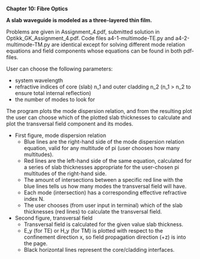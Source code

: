 **Chapter 10: Fibre Optics**

**A slab waveguide is modeled as a three-layered thin film.**

Problems are given in Assignment_4.pdf, submitted solution in Optikk_GK_Assignment_4.pdf. Code files a4-1-multimode-TE.py and a4-2-multimode-TM.py are identical except for solving different mode relation equations and field components whose equations can be found in both pdf-files.

User can choose the following parameters:
  * system wavelength 
  * refractive indices of core (slab) n_1 and outer cladding n_2 (n_1 > n_2 to ensure total internal reflection)
  * the number of modes to look for
  
The program plots the mode dispersion relation, and from the resulting plot the user can choose which of the plotted slab thicknesses to calculate and plot the transversal field component and its modes.
  * First figure, mode dispersion relation
    * Blue lines are the right-hand side of the mode dispersion relation equation, valid for any multitude of pi (user chooses how many multitudes).
    * Red lines are the left-hand side of the same equation, calculated for a series of slab thicknesses appropriate for the user-chosen pi multitudes of the right-hand side.
    * The amount of intersections between a specific red line with the blue lines tells us how many modes the transversal field will have.
    * Each mode (intersection) has a corresponding effective refractive index N.
    * The user chooses (from user input in terminal) which of the slab thicknesses (red lines) to calculate the transversal field.
  * Second figure, transversal field 
    * Transversal field is calculated for the given value slab thickness.
    * E_y (for TE) or H_y (for TM) is plotted with respect to the confinement direction x, so field propagation direction (+z) is into the page.
    * Black horizontal lines represent the core/cladding interfaces.
